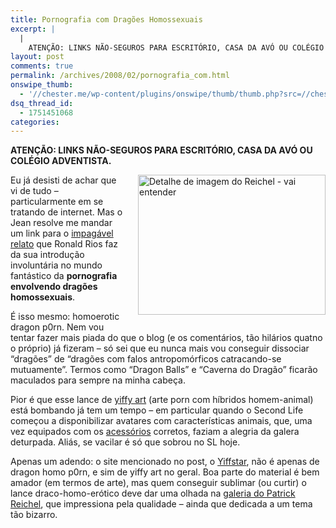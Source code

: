 ```yaml
---
title: Pornografia com Dragões Homossexuais
excerpt: |
  |
    ATENÇÃO: LINKS NÃO-SEGUROS PARA ESCRITÓRIO, CASA DA AVÓ OU COLÉGIO ADVENTISTA. Eu já desisti de achar que vi de tudo - particularmente em se tratando de internet. Mas o Jean resolve me mandar um link para o impagável relato que...
layout: post
comments: true
permalink: /archives/2008/02/pornografia_com.html
onswipe_thumb:
  - '//chester.me/wp-content/plugins/onswipe/thumb/thumb.php?src=//chester.me/archives/img/yiffy_reichel.jpg&amp;w=600&amp;h=800&amp;zc=1&amp;q=75&amp;f=0'
dsq_thread_id:
  - 1751451068
categories:
---
```

**ATENÇÃO: LINKS NÃO-SEGUROS PARA ESCRITÓRIO, CASA DA AVÓ OU COLÉGIO ADVENTISTA.**

<span class="mt-enclosure mt-enclosure-image"><img title="Detalhe de imagem do  Reichel - vai entender" src="//chester.me/archives/img/yiffy_reichel.jpg" width="300" height="224" class="mt-image-right" style="float: right; margin: 0 0 20px 20px;" /></span>Eu já desisti de achar que vi de tudo &#8211; particularmente em se tratando de internet. Mas o Jean resolve me mandar um link para o [impagável relato][1] que Ronald Rios faz da sua introdução involuntária no mundo fantástico da **pornografia envolvendo dragões homossexuais**.

É isso mesmo: homoerotic dragon p0rn. Nem vou tentar fazer mais piada do que o blog (e os comentários, tão hilários quatno o próprio) já fizeram &#8211; só sei que eu nunca mais vou conseguir dissociar &#8220;dragões&#8221; de &#8220;dragões com falos antropomórficos catracando-se mutuamente&#8221;. Termos como &#8220;Dragon Balls&#8221; e &#8220;Caverna do Dragão&#8221; ficarão maculados para sempre na minha cabeça.

Pior é que esse lance de [yiffy art][2] (arte porn com híbridos homem-animal) está bombando já tem um tempo &#8211; em particular quando o Second Life começou a disponibilizar avatares com características animais, que, uma vez equipados com os [acessórios][3] corretos, faziam a alegria da galera deturpada. Aliás, se vacilar é só que sobrou no SL hoje.

Apenas um adendo: o site mencionado no post, o [Yiffstar][4], não é apenas de dragon homo p0rn, e sim de yiffy art no geral. Boa parte do material é bem amador (em termos de arte), mas quem conseguir sublimar (ou curtir) o lance draco-homo-erótico deve dar uma olhada na [galeria do Patrick Reichel][5], que impressiona pela qualidade &#8211; ainda que dedicada a um tema tão bizarro.

 [1]: http://mtv.uol.com.br/badalhoca/videos/um-cara-invadiu-meu-quarto-e-me-mostrou-fotos-de-drag%C3%B5es-se-enrabando
 [2]: http://en.wikipedia.org/wiki/Furry_fandom#Sex_and_furry_fandom
 [3]: http://www.secondlifeherald.com/slh/2006/04/genital_review_.html
 [4]: http://yiffstar.com/
 [5]: http://yiffstar.com/?action=authorsearch&#038;authorsearch=ReptileCynrik&#038;tabselected=gallery

